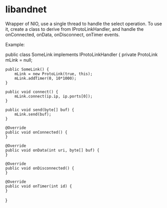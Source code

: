 libandnet
=========

Wrapper of NIO, use a single thread to handle the select operation. To use it, create a class to derive from IProtoLinkHandler,
and handle the onConnected, onData, onDisconnect, onTimer events.

Example:

public class SomeLink implements IProtoLinkHandler {
	private ProtoLink mLink = null;
	
	public SomeLink() {
		mLink = new ProtoLink(true, this);
		mLink.addTimer(0, 10*1000);
	}
	
	public void connect() {		
		mLink.connect(ip.ip, ip.ports[0]);
	}
	
	public void send(byte[] buf) {
		mLink.send(buf);
	}
	
	@Override
	public void onConnected() {
	}

	@Override
	public void onData(int uri, byte[] buf) {
	}

	@Override
	public void onDisconnected() {
	}

	@Override
	public void onTimer(int id) {
	}
}
